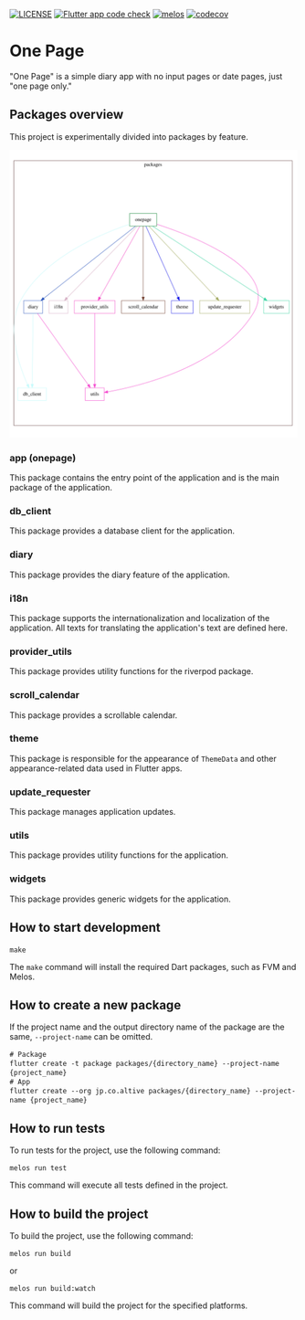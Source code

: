 [![LICENSE](https://img.shields.io/badge/license-MIT-blue.svg)](./LICENSE)
[![Flutter app code check](https://github.com/naipaka/onepage/actions/workflows/flutter-app-code-check.yml/badge.svg)](https://github.com/naipaka/onepage/actions/workflows/flutter-app-code-check.yml)
[![melos](https://img.shields.io/badge/maintained%20with-melos-f700ff.svg?style=flat-square)](https://github.com/invertase/melos)
[![codecov](https://codecov.io/gh/naipaka/onepage/graph/badge.svg?token=VSKGRHHHYW)](https://codecov.io/gh/naipaka/onepage)

# One Page

"One Page" is a simple diary app with no input pages or date pages, just "one page only."

## Packages overview

This project is experimentally divided into packages by feature.

![dependency_graph](./docs/dependency_graph.svg)

### app (onepage)

This package contains the entry point of the application and is the main package of the application.

### db_client

This package provides a database client for the application.

### diary

This package provides the diary feature of the application.

### i18n

This package supports the internationalization and localization of the application. All texts for translating the application's text are defined here.

### provider_utils

This package provides utility functions for the riverpod package.

### scroll_calendar

This package provides a scrollable calendar.

### theme

This package is responsible for the appearance of `ThemeData` and other appearance-related data used in Flutter apps.

### update_requester

This package manages application updates.

### utils

This package provides utility functions for the application.

### widgets

This package provides generic widgets for the application.

## How to start development

```shell
make
```

The `make` command will install the required Dart packages, such as FVM and Melos.

## How to create a new package

If the project name and the output directory name of the package are the same,
`--project-name` can be omitted.

```shell
# Package
flutter create -t package packages/{directory_name} --project-name {project_name}
# App
flutter create --org jp.co.altive packages/{directory_name} --project-name {project_name}
```

## How to run tests

To run tests for the project, use the following command:

```shell
melos run test
```

This command will execute all tests defined in the project.

## How to build the project

To build the project, use the following command:

```shell
melos run build
```

or 

```shell
melos run build:watch
```

This command will build the project for the specified platforms.
